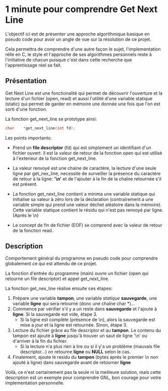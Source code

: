 # 1 minute pour comprendre Get Next Line

L'objectif ici est de présenter une approche algorithmique basique en pseudo code pour avoir un angle de vue sur la résolution de ce projet.  

Cela permettra de comprendre d'une autre façon le sujet, l'implementation rélle en C, le style et l'approche de ses algorithmes personnels reste à l'initiative de chacun puisque c'est dans cette recherche que l'apprentissage réel se fait. 

## Présentation

Get Next Line est une fonctionalité qui permet de découvrir l'ouverture et la lecture d'un fichier (open, read) et aussi l'utilité d'une variable statique (static) qui permet de garder en mémoire une donnée une fois que l'on est sorti d'une fonction.

La fonction get_next_line se prototype ainsi:

```c
char	*get_next_line(int fd);
```

Les points importants:

* Prend un **file descriptor** (fd) qui est simplement un identifiant d'un fichier ouvert. Il est la valeur de retour de la fonction open qui est utilisé à l'exterieur de la fonction get_next_line.

* La valeur renvoyé est une chaine de caractère, la lecture d'une seule ligne par get_nex_line, necessite de surveiller la présence du caractére de retour à la ligne: **'\n'** et de l'ajouter à la fin de la chaîne retournée s'il est présent.

* La fonction get_next_line contient a minima une variable statique qui initialise sa valeur à zéro lors de la déclaration (contrairement a une variable simple qui prend une valeur déchet aléatoire dans la mémoire). Cette variable statique contient le résidu qui n'est pas renvoyé par ligne. (Aprés le \n)

* Le concept de fin de fichier (EOF) se comprend avec la valeur de retour de la fonction read.

## Description

Comportement général du programme en pseudo code pour comprendre globalement ce qui est attendu de ce projet.

La fonction d'entrée du programme (main) ouvre un fichier (open qui retourne un file descriptor) et appel get_next_line.

La fonction get_nex_line réalise ensuite ces étapes:  

1. Prépare une variable **tampon**, une variable *statique* **sauvegarde**, une variable **ligne** qui sera retourné (donc une chaîne char *)...  
2. Commence par vérifier s'il y a un reste dans **sauvegarde** et l'ajoute à **ligne**. Si la sauvegarde est vide, étape 3.  
	* Si la ligne est complète (présence de \n), alors la sauvegarde est mise a jour et la ligne est retournée. Sinon, étape 3.  
3. Lecture du fichier grâce au file descriptor et au **tampon**. Le contenu du tampon est ajouté à **ligne** jusqu'à trouver un saut de ligne '\n' ou d'arriver à la fin du fichier.
	* Si la lecture n'a plus rien à lire ou si il y'a un problème (mauvais file descriptor...) on retourne **ligne** ou **NULL** selon le cas.
4. Finalement, ajoute le residu du **tampon** (bytes aprés le premier \n non ajouté à ligne) dans sauvegarde avant de retourner **ligne**

Voilà, ce n'est certainement pas la seule ni la meilleure solution, mais cette description est un exemple pour comprendre GNL, bon courage pour votre implementation personnelle.
